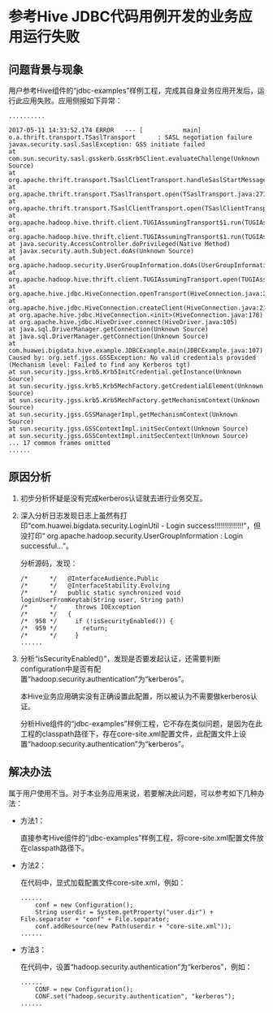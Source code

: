 # 参考Hive JDBC代码用例开发的业务应用运行失败<a name="ZH-CN_TOPIC_0210454019"></a>

## 问题背景与现象<a name="zh-cn_topic_0167275480_s20deae74a71143aeabad239c7a22f024"></a>

用户参考Hive组件的“jdbc-examples”样例工程，完成其自身业务应用开发后，运行此应用失败。应用侧报如下异常：

```
..........

2017-05-11 14:33:52.174 ERROR   --- [           main] o.a.thrift.transport.TSaslTransport      : SASL negotiation failure
javax.security.sasl.SaslException: GSS initiate failed
at com.sun.security.sasl.gsskerb.GssKrb5Client.evaluateChallenge(Unknown Source)
at org.apache.thrift.transport.TSaslClientTransport.handleSaslStartMessage(TSaslClientTransport.java:94)
at org.apache.thrift.transport.TSaslTransport.open(TSaslTransport.java:271)
at org.apache.thrift.transport.TSaslClientTransport.open(TSaslClientTransport.java:37)
at org.apache.hadoop.hive.thrift.client.TUGIAssumingTransport$1.run(TUGIAssumingTransport.java:52)
at org.apache.hadoop.hive.thrift.client.TUGIAssumingTransport$1.run(TUGIAssumingTransport.java:49)
at java.security.AccessController.doPrivileged(Native Method)
at javax.security.auth.Subject.doAs(Unknown Source)
at org.apache.hadoop.security.UserGroupInformation.doAs(UserGroupInformation.java:1711)
at org.apache.hadoop.hive.thrift.client.TUGIAssumingTransport.open(TUGIAssumingTransport.java:49)
at org.apache.hive.jdbc.HiveConnection.openTransport(HiveConnection.java:260)
at org.apache.hive.jdbc.HiveConnection.createClient(HiveConnection.java:213)
at org.apache.hive.jdbc.HiveConnection.<init>(HiveConnection.java:178)
at org.apache.hive.jdbc.HiveDriver.connect(HiveDriver.java:105)
at java.sql.DriverManager.getConnection(Unknown Source)
at java.sql.DriverManager.getConnection(Unknown Source)
at com.huawei.bigdata.hive.example.JDBCExample.main(JDBCExample.java:107)
Caused by: org.ietf.jgss.GSSException: No valid credentials provided (Mechanism level: Failed to find any Kerberos tgt)
at sun.security.jgss.krb5.Krb5InitCredential.getInstance(Unknown Source)
at sun.security.jgss.krb5.Krb5MechFactory.getCredentialElement(Unknown Source)
at sun.security.jgss.krb5.Krb5MechFactory.getMechanismContext(Unknown Source)
at sun.security.jgss.GSSManagerImpl.getMechanismContext(Unknown Source)
at sun.security.jgss.GSSContextImpl.initSecContext(Unknown Source)
at sun.security.jgss.GSSContextImpl.initSecContext(Unknown Source)
... 17 common frames omitted
......
```

## 原因分析<a name="zh-cn_topic_0167275480_s7dfa4353c00142a991338a71eaf7d6ad"></a>

1.  初步分析怀疑是没有完成kerberos认证就去进行业务交互。
2.  深入分析日志发现日志上虽然有打印“com.huawei.bigdata.security.LoginUtil  - Login success!!!!!!!!!!!!!!”，但没打印“ org.apache.hadoop.security.UserGroupInformation      : Login successful...”。

    分析源码，发现：

    ```
    /*      */   @InterfaceAudience.Public
    /*      */   @InterfaceStability.Evolving
    /*      */   public static synchronized void loginUserFromKeytab(String user, String path)
    /*      */     throws IOException
    /*      */   {
    /*  958 */     if (!isSecurityEnabled()) {
    /*  959 */       return;
    /*      */     }
    ......
    ```

3.  分析“isSecurityEnabled\(\)”，发现是否要发起认证，还需要判断configuration中是否有配置“hadoop.security.authentication”为“kerberos”。

    本Hive业务应用确实没有正确设置此配置，所以被认为不需要做kerberos认证。

    分析Hive组件的“jdbc-examples”样例工程，它不存在类似问题，是因为在此工程的classpath路径下，存在core-site.xml配置文件，此配置文件上设置“hadoop.security.authentication”为“kerberos”。


## 解决办法<a name="zh-cn_topic_0167275480_section1213444410221"></a>

属于用户使用不当。对于本业务应用来说，若要解决此问题，可以参考如下几种办法：

-   方法1：

    直接参考Hive组件的“jdbc-examples”样例工程，将core-site.xml配置文件放在classpath路径下。

-   方法2：

    在代码中，显式加载配置文件core-site.xml，例如：

    ```
    ......
        conf = new Configuration();
        String userdir = System.getProperty("user.dir") + File.separator + "conf" + File.separator;
        conf.addResource(new Path(userdir + "core-site.xml"));
    ......
    ```

-   方法3：

    在代码中，设置“hadoop.security.authentication”为“kerberos”，例如：

    ```
    ......    
        CONF = new Configuration();
        CONF.set("hadoop.security.authentication", "kerberos");
    ......
    ```


